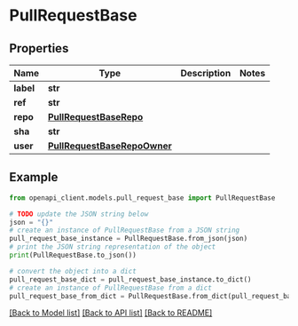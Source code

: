 # PullRequestBase


## Properties

Name | Type | Description | Notes
------------ | ------------- | ------------- | -------------
**label** | **str** |  | 
**ref** | **str** |  | 
**repo** | [**PullRequestBaseRepo**](PullRequestBaseRepo.md) |  | 
**sha** | **str** |  | 
**user** | [**PullRequestBaseRepoOwner**](PullRequestBaseRepoOwner.md) |  | 

## Example

```python
from openapi_client.models.pull_request_base import PullRequestBase

# TODO update the JSON string below
json = "{}"
# create an instance of PullRequestBase from a JSON string
pull_request_base_instance = PullRequestBase.from_json(json)
# print the JSON string representation of the object
print(PullRequestBase.to_json())

# convert the object into a dict
pull_request_base_dict = pull_request_base_instance.to_dict()
# create an instance of PullRequestBase from a dict
pull_request_base_from_dict = PullRequestBase.from_dict(pull_request_base_dict)
```
[[Back to Model list]](../README.md#documentation-for-models) [[Back to API list]](../README.md#documentation-for-api-endpoints) [[Back to README]](../README.md)


